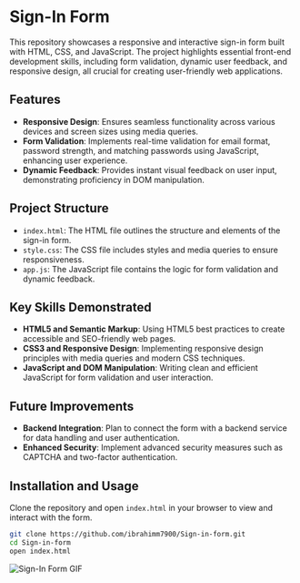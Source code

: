 # Sign-In Form

This repository showcases a responsive and interactive sign-in form built with HTML, CSS, and JavaScript. The project highlights essential front-end development skills, including form validation, dynamic user feedback, and responsive design, all crucial for creating user-friendly web applications.

## Features

- **Responsive Design**: Ensures seamless functionality across various devices and screen sizes using media queries.
- **Form Validation**: Implements real-time validation for email format, password strength, and matching passwords using JavaScript, enhancing user experience.
- **Dynamic Feedback**: Provides instant visual feedback on user input, demonstrating proficiency in DOM manipulation.

## Project Structure

- `index.html`: The HTML file outlines the structure and elements of the sign-in form.
- `style.css`: The CSS file includes styles and media queries to ensure responsiveness.
- `app.js`: The JavaScript file contains the logic for form validation and dynamic feedback.

## Key Skills Demonstrated
- **HTML5 and Semantic Markup**: Using HTML5 best practices to create accessible and SEO-friendly web pages.
- **CSS3 and Responsive Design**: Implementing responsive design principles with media queries and modern CSS techniques.
- **JavaScript and DOM Manipulation**: Writing clean and efficient JavaScript for form validation and user interaction.

## Future Improvements
- **Backend Integration**: Plan to connect the form with a backend service for data handling and user authentication.
- **Enhanced Security**: Implement advanced security measures such as CAPTCHA and two-factor authentication.


## Installation and Usage
Clone the repository and open `index.html` in your browser to view and interact with the form.

```bash
git clone https://github.com/ibrahimm7900/Sign-in-form.git
cd Sign-in-form
open index.html

```


![Sign-In Form GIF](https://media.giphy.com/media/4axvDTTsBbSnlj0l3O/giphy.gif)





